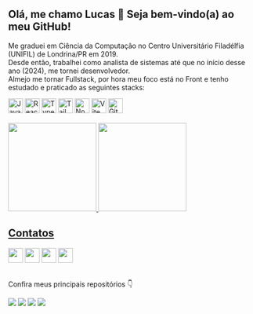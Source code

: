 
## Olá, me chamo Lucas 👋 Seja bem-vindo(a) ao meu GitHub!

<p> Me graduei em Ciência da Computação no Centro Universitário Filadélfia (UNIFIL) de Londrina/PR em 2019.<br>
Desde então, trabalhei como analista de sistemas até que no início desse ano (2024), me tornei desenvolvedor.<br>
Almejo me tornar Fullstack, por hora meu foco está no Front e tenho estudado e praticado as seguintes stacks:</p>

<div>  
  <a href="https://developer.mozilla.org/pt-BR/docs/Web/JavaScript" target="_blank"><img src="https://img.shields.io/badge/JavaScript-F7DF1E?style=for-the-badge&logo=javascript&logoColor=black" alt="JavaScript" height="30em"/></a>
  <a href="https://react.dev/" target="_blank"><img src="https://img.shields.io/badge/React-20232A?style=for-the-badge&logo=react&logoColor=61DAFB" alt="React" height="30em"/></a>
  <a href="https://www.typescriptlang.org" target="_blank"><img src="https://img.shields.io/badge/Typescript-%233178C6?style=for-the-badge&logo=Typescript&logoColor=%23fff" height="30em" alt="Typescript"/></a>
  <a href="https://tailwindcss.com/" target="_blank"><img src="https://img.shields.io/badge/tailwindcss-%2338B2AC.svg?style=for-the-badge&logo=tailwind-css&logoColor=white" alt="TailWindCSS" height="30em"></a>
  <a href="https://nodejs.org/en" target="_blank"><img src="https://img.shields.io/badge/Node.JS-%238cbf3e?style=for-the-badge&logo=node.js&logoColor=%2345453b" alt="Node.js" height="30em"/></a>
  <a href="https://vitejs.dev/" target="_blank"><img src="https://img.shields.io/badge/Vite-%23646CFF?style=for-the-badge&logo=vite&logoColor=%23ffc720" alt="Vite" height="30em"/></a>
  <a href="https://git-scm.com/" target="_blank"><img src="https://img.shields.io/badge/git-%23F05033.svg?style=for-the-badge&logo=git&logoColor=white" alt="Git" height="30em"/></a>
</div>
<br>

<div>
  <a href="https://github.com/lucaspanizio">
  <img height="180em" src="https://github-readme-stats.vercel.app/api/top-langs/?username=lucaspanizio&layout=compact&langs_count=7&theme=dracula&locale=pt-br"/>
  <img height="180em" src="https://github-readme-stats.vercel.app/api?username=lucaspanizio&show_icons=true&theme=dracula&include_all_commits=true&count_private=true&locale=pt-br"/>
</div>

## Contatos
<div>
  <a href="https://www.github.com/lucaspanizio"><img src="https://img.shields.io/badge/-GitHub-%23333?style=for-the-badge&logo=github&logoColor=white" target="_blank" height="30em"></a>
  <a href="https://www.linkedin.com/in/lucaspanizio/" target="_blank"><img src="https://img.shields.io/badge/LinkedIn-0077B5?style=for-the-badge&logo=linkedin&logoColor=white" target="_blank" height="30em"></a>
  <a href="mailto:lucaspanizio@gmail.com"><img src="https://img.shields.io/badge/-Gmail-EA4335?style=for-the-badge&logo=gmail&logoColor=white" target="_blank" height="30em"></a>
  <a href="https://www.instagram.com/lucas.panizio/" target="_blank"><img src="https://img.shields.io/badge/-Instagram-E4405F?style=for-the-badge&logo=instagram&logoColor=white"         target="_blank" height="30em"></a>  
</div>
<br>

<!-- Principais projetos -->
<div align="left">
  <p>Confira meus principais repositórios 👇</p>
  <a href="https://github.com/lucaspanizio/nlw-expert-notes"><img src="https://github-readme-stats.vercel.app/api/pin/?username=lucaspanizio&repo=nlw-expert-notes&theme=dracula" /></a>
  <a href="https://github.com/lucaspanizio/nlw-expert-polls"><img src="https://github-readme-stats.vercel.app/api/pin/?username=lucaspanizio&repo=nlw-expert-polls&theme=dracula" /></a>
  <a href="https://github.com/lucaspanizio/calculator"><img src="https://github-readme-stats.vercel.app/api/pin/?username=lucaspanizio&repo=calculator&theme=dracula" /></a>
  <a href="https://github.com/lucaspanizio/flexblog"><img src="https://github-readme-stats.vercel.app/api/pin/?username=lucaspanizio&repo=flexblog&theme=dracula" /></a>
</div>
